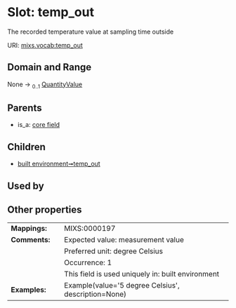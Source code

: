 
# Slot: temp_out


The recorded temperature value at sampling time outside

URI: [mixs.vocab:temp_out](https://w3id.org/mixs/vocab/temp_out)


## Domain and Range

None &#8594;  <sub>0..1</sub> [QuantityValue](QuantityValue.md)

## Parents

 *  is_a: [core field](core_field.md)

## Children

 *  [built environment➞temp_out](built_environment_temp_out.md)

## Used by


## Other properties

|  |  |  |
| --- | --- | --- |
| **Mappings:** | | MIXS:0000197 |
| **Comments:** | | Expected value: measurement value |
|  | | Preferred unit: degree Celsius |
|  | | Occurrence: 1 |
|  | | This field is used uniquely in: built environment |
| **Examples:** | | Example(value='5 degree Celsius', description=None) |

